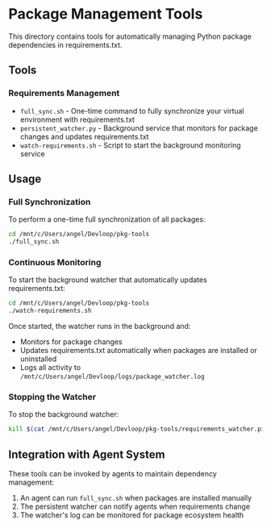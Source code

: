 # Package Management Tools

This directory contains tools for automatically managing Python package dependencies in requirements.txt.

## Tools

### Requirements Management

- `full_sync.sh` - One-time command to fully synchronize your virtual environment with requirements.txt
- `persistent_watcher.py` - Background service that monitors for package changes and updates requirements.txt
- `watch-requirements.sh` - Script to start the background monitoring service

## Usage

### Full Synchronization

To perform a one-time full synchronization of all packages:

```bash
cd /mnt/c/Users/angel/Devloop/pkg-tools
./full_sync.sh
```

### Continuous Monitoring

To start the background watcher that automatically updates requirements.txt:

```bash
cd /mnt/c/Users/angel/Devloop/pkg-tools
./watch-requirements.sh
```

Once started, the watcher runs in the background and:
- Monitors for package changes
- Updates requirements.txt automatically when packages are installed or uninstalled
- Logs all activity to `/mnt/c/Users/angel/Devloop/logs/package_watcher.log`

### Stopping the Watcher

To stop the background watcher:

```bash
kill $(cat /mnt/c/Users/angel/Devloop/pkg-tools/requirements_watcher.pid)
```

## Integration with Agent System

These tools can be invoked by agents to maintain dependency management:

1. An agent can run `full_sync.sh` when packages are installed manually
2. The persistent watcher can notify agents when requirements change
3. The watcher's log can be monitored for package ecosystem health